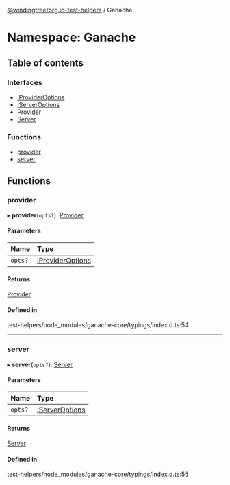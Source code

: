 [@windingtree/org.id-test-helpers](../README.md) / Ganache

# Namespace: Ganache

## Table of contents

### Interfaces

- [IProviderOptions](../interfaces/ganache.iprovideroptions.md)
- [IServerOptions](../interfaces/ganache.iserveroptions.md)
- [Provider](../interfaces/ganache.provider.md)
- [Server](../interfaces/ganache.server.md)

### Functions

- [provider](ganache.md#provider)
- [server](ganache.md#server)

## Functions

### provider

▸ **provider**(`opts?`): [Provider](../interfaces/ganache.provider.md)

#### Parameters

| Name | Type |
| :------ | :------ |
| `opts?` | [IProviderOptions](../interfaces/ganache.iprovideroptions.md) |

#### Returns

[Provider](../interfaces/ganache.provider.md)

#### Defined in

test-helpers/node_modules/ganache-core/typings/index.d.ts:54

___

### server

▸ **server**(`opts?`): [Server](../interfaces/ganache.server.md)

#### Parameters

| Name | Type |
| :------ | :------ |
| `opts?` | [IServerOptions](../interfaces/ganache.iserveroptions.md) |

#### Returns

[Server](../interfaces/ganache.server.md)

#### Defined in

test-helpers/node_modules/ganache-core/typings/index.d.ts:55
